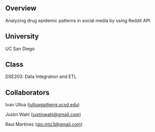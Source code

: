 ## Overview
Analyzing drug epidemic patterns in social media by using Reddit API

## University
UC San Diego

## Class
DSE203: Data Integration and ETL

## Collaborators
Ivan Ulloa (iulloaga@eng.ucsd.edu)

Justin Wahl (justinwahl@gmail.com)

Raul Martinez (gio.mtz3@gmail.com)
